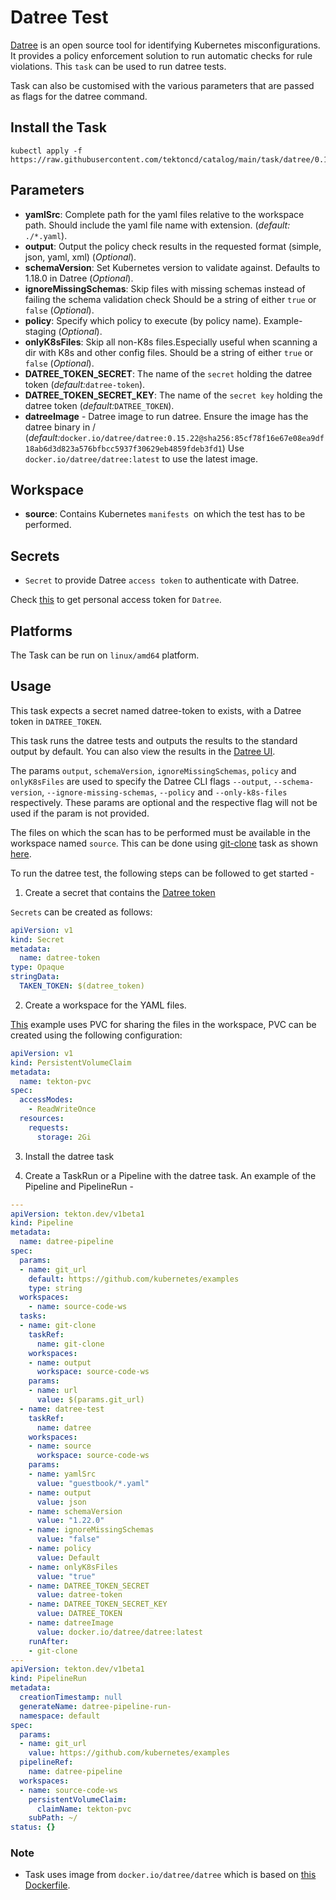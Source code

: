 # Datree Test

[Datree](https://datree.io/) is an open source tool for identifying Kubernetes misconfigurations. It provides a policy enforcement solution to run automatic checks for rule violations.
This `task` can be used to run datree tests.

Task can also be customised with the various parameters that are passed as flags for the datree command.

## Install the Task

```
kubectl apply -f https://raw.githubusercontent.com/tektoncd/catalog/main/task/datree/0.1/datree.yaml
```

## Parameters

- **yamlSrc**: Complete path for the yaml files relative to the workspace path. Should include the yaml file name with extension. (_default:_ `./*.yaml`).
- **output**: Output the policy check results in the requested format (simple, json, yaml, xml) (_Optional_).
- **schemaVersion**: Set Kubernetes version to validate against. Defaults to 1.18.0 in Datree (_Optional_).
- **ignoreMissingSchemas**: Skip files with missing schemas instead of failing the schema validation check Should be a string of either `true` or `false` (_Optional_).
- **policy**: Specify which policy to execute (by policy name). Example-staging (_Optional_).
- **onlyK8sFiles**: Skip all non-K8s files.Especially useful when scanning a dir with K8s and other config files. Should be a string of either `true` or `false` (_Optional_).
- **DATREE_TOKEN_SECRET**: The name of the `secret` holding the datree token (_default:_`datree-token`).
- **DATREE_TOKEN_SECRET_KEY**: The name of the `secret key` holding the datree token (_default:_`DATREE_TOKEN`).
- **datreeImage** - Datree image to run datree. Ensure the image has the datree binary in / (_default:_`docker.io/datree/datree:0.15.22@sha256:85cf78f16e67e08ea9df18ab6d3d823a576bfbcc5937f30629eb4859fdeb3fd1`) Use `docker.io/datree/datree:latest` to use the latest image.


## Workspace

- **source**: Contains Kubernetes `manifests `on which the test has to be performed.


## Secrets

* `Secret` to provide Datree `access token` to authenticate with Datree.

Check [this](https://hub.datree.io/account-token) to get personal access token for `Datree`.

## Platforms

The Task can be run on `linux/amd64` platform.

## Usage


This task expects a secret named datree-token to exists, with a Datree token in `DATREE_TOKEN`.

This task runs the datree tests and outputs the results to the standard output by default. You can also view the results in the [Datree UI](https://app.datree.io).

The params `output`, `schemaVersion`, `ignoreMissingSchemas`, `policy` and `onlyK8sFiles` are used to specify the Datree CLI flags `--output`, `--schema-version`, `--ignore-missing-schemas`, `--policy` and `--only-k8s-files` respectively. These params are optional and the respective flag will not be used if the param is not provided.

The files on which the scan has to be performed must be available in the workspace named `source`. This can be done using 
[git-clone](https://github.com/tektoncd/catalog/blob/main/task/git-clone/0.1/git-clone.yaml) task as shown [here](../0.1/samples/run.yaml).

To run the datree test, the following steps can be followed to get started -

1. Create a secret that contains the [Datree token](https://hub.datree.io/account-token)

`Secrets` can be created as follows:
```yaml
apiVersion: v1
kind: Secret
metadata:
  name: datree-token
type: Opaque
stringData:
  TAKEN_TOKEN: $(datree_token)
```

2. Create a workspace for the YAML files.

[This](../0.1/samples) example uses PVC for sharing the files in the workspace, PVC can be created using the following configuration:

```yaml
apiVersion: v1
kind: PersistentVolumeClaim
metadata:
  name: tekton-pvc
spec:
  accessModes:
    - ReadWriteOnce
  resources:
    requests:
      storage: 2Gi 
``` 

3. Install the datree task

4. Create a TaskRun or a Pipeline with the datree task. An example of the Pipeline and PipelineRun -

```yaml
---
apiVersion: tekton.dev/v1beta1
kind: Pipeline
metadata:
  name: datree-pipeline
spec:
  params:
  - name: git_url
    default: https://github.com/kubernetes/examples
    type: string
  workspaces:
    - name: source-code-ws
  tasks:
  - name: git-clone
    taskRef:
      name: git-clone
    workspaces:
    - name: output
      workspace: source-code-ws
    params:
    - name: url
      value: $(params.git_url)
  - name: datree-test
    taskRef:
      name: datree
    workspaces:
    - name: source
      workspace: source-code-ws
    params:
    - name: yamlSrc
      value: "guestbook/*.yaml"
    - name: output
      value: json
    - name: schemaVersion
      value: "1.22.0"
    - name: ignoreMissingSchemas
      value: "false"
    - name: policy
      value: Default
    - name: onlyK8sFiles
      value: "true"
    - name: DATREE_TOKEN_SECRET
      value: datree-token
    - name: DATREE_TOKEN_SECRET_KEY
      value: DATREE_TOKEN
    - name: datreeImage
      value: docker.io/datree/datree:latest
    runAfter:
    - git-clone
---
apiVersion: tekton.dev/v1beta1
kind: PipelineRun
metadata:
  creationTimestamp: null
  generateName: datree-pipeline-run-
  namespace: default
spec:
  params:
  - name: git_url
    value: https://github.com/kubernetes/examples
  pipelineRef:
    name: datree-pipeline
  workspaces:
  - name: source-code-ws
    persistentVolumeClaim:
      claimName: tekton-pvc
    subPath: ~/
status: {}
```
### Note 


- Task uses image from `docker.io/datree/datree` which is based on [this Dockerfile](https://github.com/datreeio/datree/blob/main/Dockerfile).
